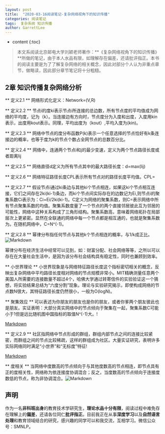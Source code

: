 ```yaml
---
layout: post
title:  "2020-03-16阅读笔记-复杂网络视角下的知识传播"
categories: 阅读笔记
tags:  复杂系统 知识传播
author: GarrettLee
---
```


* content
{:toc}

>本文系阅读北京邮电大学刘颖老师著作：**《复杂网络视角下的知识传播》**所做的笔记，由于本人水品有限，如理解存在偏差，还请批评指正。本书的阅读主要是为了了解复杂网络的相关概念，因此对部分个人认为非重点章节，做略读，因此部分章节笔记将十分粗糙。

## 2章 知识传播复杂网络分析

** 定义2.1 ** 网络形式化定义：Network=(V,R)

** 定义2.2 ** 节点i的度ki表示节点i所连接的总边数，所有节点度的平均值成为网络的平均度，记为（k）。当连接边有方向时，节点度分为入度和出度，入度用kin表示，出度用kout表示。同理，平均出度为（kout）,平均入度为(kin)。

** 定义2.3 ** 网络中节点的度分布函数P(k)表示一个任意选择的节点恰好有k条连接边的概率，也等于度为k的节点个数占全网节点的总数百分比。

** 定义2.4 ** 网络中，连通两个节点i和j的最少变速，定义为两个节点路径长度或者距离lij

** 定义2.5 ** 网络直径d定义为所有节点其中的最大路径长度：d=max(lij)

** 定义2.6 ** 网络特征路径长度CPL表示所有节点对的路径长度平均值。CPL=<lij>

** 定义2.7 ** 假设节点i通过ki条边与其他ki个节点相连，如果这ki个节点相互连接，它们之间存在2ki(ki-1)条边，而ki个节点间实际存在的边数记为Ei,则节点i的聚集系数Ci表示为：Ci=Ei/2ki(ki-1)。C定义为网络的聚集系数，则C=<Ci>表示网络中所有节点聚集系数的均值。聚集系数度量了一个节点的两个直接邻居彼此互为邻居的可能性，网络中这种关系构成了三角形结构。聚集系数高，意味着网络拓扑在局部层次上更紧密。显然在全联通的网络中每一个节点都是相互通的，也就是聚集系数为。在随机网络中，C=N^(-1)。

** 定义2.8 ** 幂律分布指任何节点与其他k个节点相连的概率，与1/k成正比。
![Markdown](http://i1.fuimg.com/712071/e0d10aa4a2838ab4.png)

幂律分布在经济生活中经常可以见到，如：财富分配、社会网络等等，之所以可以存在在大量社会生活中，是因为该分布社会结构具有稳定性，同时也兼顾到效率。

** 小世界理论 ** 小世界现象是与网络特征路径长度这个指标密切相关的概念，反映出复杂网络中平均路径长度相对网络的节点规模非常小。MIT精确测量任意两个美国人所需要的连接数量不超过4个，哈佛大学通过转寄信件的实验验证这一个猜想，将实验结果总结为“六度分割”现象。理论与实验研究揭示，即使构成网络的节点数N很大，其特征路径长度仍然很小，一般为O(logN)。

** 聚集效应 ** 可以表述为你朋友的朋友也是你的朋友，或者你爹两个朋友彼此也是朋友。实证表明：大部分真实网络中的节点倾向于聚集在一起，聚集系数C可能小于1但是远比随机图中国指标的取值N^(-1)大。!

[Markdown](http://i1.fuimg.com/712071/e6f0353c47d677d2.png)

** 定义2.9 ** 社区指网络中节点形成的群组，群组内部节点之间的连接比较紧密，而群组之间的节点比较稀疏，这样的群组成为社区。大量实证研究，表明许多实际网络同时满足“小世界”和“无标度”特征!

[Markdown](http://i1.fuimg.com/712071/63a84e1f2322132e.png)

** 度相关 ** 当网络中度数高的节点倾向于与其他度数高的节点相连，即节点具有正的度相关性，网络称为依连接度协调混合；反之，当度数高的节点倾向于连接度数低的节点，称为非协调混合。![Markdown](http://i1.fuimg.com/712071/a03371142f2cc0b9.png)


## 声明
作为一名**非科班出身**的教育技术学研究生，**理论水品十分有限**，阅读过程中难免存在理解上的**偏差**，还请各位同仁**批评指正**。目前我正在从事**深度学习**以及**自然语言处理**和教育领域结合的研究，感兴趣的同学可以和我交流，互相学习。微信公众号：SMNLP。